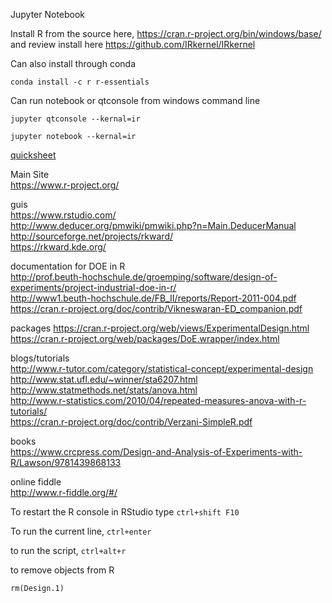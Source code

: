 
Jupyter Notebook

Install R from the source here, https://cran.r-project.org/bin/windows/base/ and review install here https://github.com/IRkernel/IRkernel

Can also install through conda
```
conda install -c r r-essentials
```

Can run notebook or qtconsole from windows command line
```
jupyter qtconsole --kernal=ir

jupyter notebook --kernal=ir
```

[quicksheet](https://cran.r-project.org/doc/contrib/Short-refcard.pdf)

Main Site  
https://www.r-project.org/

guis  
https://www.rstudio.com/  
http://www.deducer.org/pmwiki/pmwiki.php?n=Main.DeducerManual  
http://sourceforge.net/projects/rkward/  
https://rkward.kde.org/  

documentation for DOE in R  
http://prof.beuth-hochschule.de/groemping/software/design-of-experiments/project-industrial-doe-in-r/  
http://www1.beuth-hochschule.de/FB_II/reports/Report-2011-004.pdf  
https://cran.r-project.org/doc/contrib/Vikneswaran-ED_companion.pdf  

packages
https://cran.r-project.org/web/views/ExperimentalDesign.html  
https://cran.r-project.org/web/packages/DoE.wrapper/index.html  

blogs/tutorials  
http://www.r-tutor.com/category/statistical-concept/experimental-design  
http://www.stat.ufl.edu/~winner/sta6207.html  
http://www.statmethods.net/stats/anova.html  
http://www.r-statistics.com/2010/04/repeated-measures-anova-with-r-tutorials/  
https://cran.r-project.org/doc/contrib/Verzani-SimpleR.pdf  

books  
https://www.crcpress.com/Design-and-Analysis-of-Experiments-with-R/Lawson/9781439868133  

online fiddle  
http://www.r-fiddle.org/#/  


To restart the R console in RStudio type ```ctrl+shift F10```

To run the current line, ```ctrl+enter```

to run the script, ```ctrl+alt+r```






to remove objects from R
```
rm(Design.1)
```
